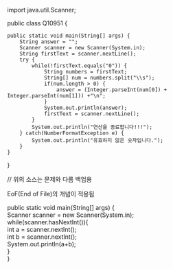 
import java.util.Scanner;  
  
public class Q10951 {  
  
    public static void main(String[] args) {  
        String answer = "";  
        Scanner scanner = new Scanner(System.in);  
        String firstText = scanner.nextLine();  
        try {  
            while(!firstText.equals("0")) {  
                String numbers = firstText;  
                String[] num = numbers.split("\\s");  
                if(num.length > 0) {  
                    answer = (Integer.parseInt(num[0]) + Integer.parseInt(num[1])) +"\n";  
                }  
                System.out.println(answer);  
                firstText = scanner.nextLine();  
            }  
            System.out.println("연산을 종료합니다!!!");  
        } catch(NumberFormatException e) {  
            System.out.println("유효하지 않은 숫자입니다.");  
        }  
    }  
}


// 위의 소스는 문제와 다름 백업용



EoF(End of File)의 개념이 적용됨

public static void main(String[] args) {  
    Scanner scanner = new Scanner(System.in);  
    while(scanner.hasNextInt()){  
        int a = scanner.nextInt();  
        int b = scanner.nextInt();  
        System.out.println(a+b);  
    }  
}